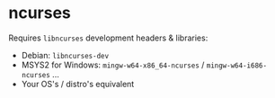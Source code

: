 # ncurses  

Requires `libncurses` development headers & libraries:  
* Debian: `libncurses-dev`
* MSYS2 for Windows: `mingw-w64-x86_64-ncurses` / `mingw-w64-i686-ncurses`
...
* Your OS's / distro's equivalent